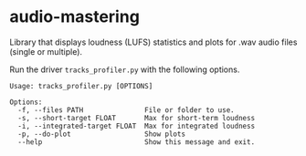 # audio-mastering
Library that displays loudness (LUFS) statistics and plots for .wav audio files (single or multiple).

Run the driver `tracks_profiler.py` with the following options.

```
Usage: tracks_profiler.py [OPTIONS]

Options:
  -f, --files PATH               File or folder to use.
  -s, --short-target FLOAT       Max for short-term loudness
  -i, --integrated-target FLOAT  Max for integrated loudness
  -p, --do-plot                  Show plots
  --help                         Show this message and exit.
  ```
